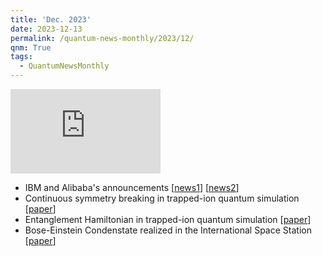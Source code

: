 ```yaml
---
title: 'Dec. 2023'
date: 2023-12-13
permalink: /quantum-news-monthly/2023/12/
qnm: True
tags:
  - QuantumNewsMonthly
---
```


<iframe width="240" height="135" src="https://www.youtube.com/embed/W1FStSifSE8?si=Y3Aa0NjhXI3XlDBE" title="YouTube video player" frameborder="0" allow="accelerometer; autoplay; clipboard-write; encrypted-media; gyroscope; picture-in-picture; web-share" allowfullscreen="allowfullscreen"></iframe> 

- IBM and Alibaba's announcements [[news1](https://www.nature.com/articles/d41586-023-03854-1)] [[news2](https://www.reuters.com/technology/alibabas-research-arm-shuts-quantum-computing-lab-amid-restructuring-2023-11-27/)]
- Continuous symmetry breaking in trapped-ion quantum simulation [[paper](https://www.nature.com/articles/s41586-023-06656-7)]
- Entanglement Hamiltonian in trapped-ion quantum simulation [[paper](https://www.nature.com/articles/s41586-023-06768-0)]
- Bose-Einstein Condenstate realized in the International Space Station [[paper](https://www.nature.com/articles/s41586-023-06645-w)]